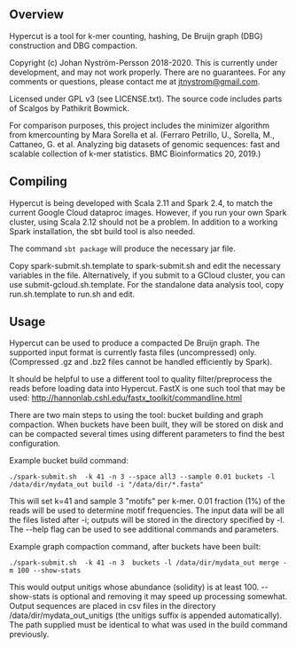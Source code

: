 ## Overview

Hypercut is a tool for k-mer counting, hashing, De Bruijn graph (DBG) construction and DBG compaction.

Copyright (c) Johan Nyström-Persson 2018-2020.
This is currently under development, and may not work properly. There are no guarantees. 
For any comments or questions, please contact me at jtnystrom@gmail.com.

Licensed under GPL v3 (see LICENSE.txt). The source code includes parts of Scalgos by Pathikrit Bowmick.

For comparison purposes, this project includes the minimizer algorithm from kmercounting by Mara Sorella et al. (Ferraro Petrillo, U., Sorella, M., Cattaneo, G. et al. Analyzing big datasets of genomic sequences: fast and scalable collection of k-mer statistics. BMC Bioinformatics 20, 2019.)

## Compiling

Hypercut is being developed with Scala 2.11 and Spark 2.4, to match the current Google Cloud dataproc images.
However, if you run your own Spark cluster, using Scala 2.12 should not be a problem.
In addition to a working Spark installation, the sbt build tool is also needed.

The command `sbt package` will produce the necessary jar file.

Copy spark-submit.sh.template to spark-submit.sh and edit the necessary variables in the file.
Alternatively, if you submit to a GCloud cluster, you can use submit-gcloud.sh.template.
For the standalone data analysis tool, copy run.sh.template to run.sh and edit.

## Usage

Hypercut can be used to produce a compacted De Bruijn graph. The supported input format is currently 
fasta files (uncompressed) only. (Compressed .gz and .bz2 files cannot be handled efficiently by Spark).

It should be helpful to use a different tool to quality filter/preprocess the reads before loading data into
Hypercut. FastX is one such tool that may be used: http://hannonlab.cshl.edu/fastx_toolkit/commandline.html

There are two main steps to using the tool: bucket building and graph compaction.
When buckets have been built, they will be stored on disk and can be compacted several times using different parameters
to find the best configuration.

Example bucket build command:

`
./spark-submit.sh  -k 41 -n 3 --space all3 --sample 0.01 buckets -l /data/dir/mydata_out build -i "/data/dir/*.fasta"     
`

This will set k=41 and sample 3 "motifs" per k-mer. 0.01 fraction (1%) of the reads will be used to determine motif frequencies.
The input data will be all the files listed after -i; outputs will be stored in the directory specified by -l.
The --help flag can be used to see additional commands and parameters.

Example graph compaction command, after buckets have been built:

`
 ./spark-submit.sh  -k 41 -n 3  buckets -l /data/dir/mydata_out merge -m 100 --show-stats
`

This would output unitigs whose abundance (solidity) is at least 100. --show-stats is optional and removing it may speed up processing somewhat.
Output sequences are placed in csv files in the directory /data/dir/mydata_out_unitigs (the unitigs suffix is appended automatically).
The path supplied must be identical to what was used in the build command previously.


